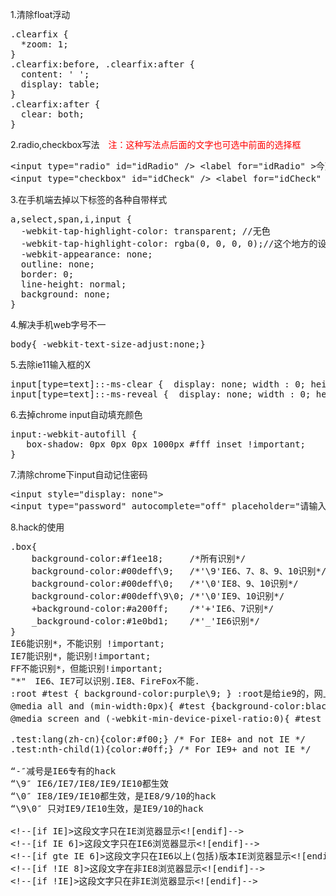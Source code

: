 1.清除float浮动
<pre>.clearfix {
  *zoom: 1;
}
.clearfix:before, .clearfix:after {
  content: ' ';
  display: table;
}
.clearfix:after {
  clear: both;
}</pre>
2.radio,checkbox写法&emsp;<span style="color:red">注：这种写法点后面的文字也可选中前面的选择框</span>
<pre>&lt;input type="radio" id="idRadio" /&gt; &lt;label for="idRadio" &gt;今天&lt;/label&gt;
&lt;input type="checkbox" id="idCheck" /&gt; &lt;label for="idCheck" &gt;今天&lt;/label&gt;
</pre>
3.在手机端去掉以下标签的各种自带样式
<pre>a,select,span,i,input {
  -webkit-tap-highlight-color: transparent; //无色
  -webkit-tap-highlight-color: rgba(0, 0, 0, 0);//这个地方的设置最好是用rgba
  -webkit-appearance: none;
  outline: none;
  border: 0;
  line-height: normal;
  background: none;
}
</pre>
4.解决手机web字号不一
<pre>body{ -webkit-text-size-adjust:none;}</pre>
5.去除ie11输入框的X
<pre>input[type=text]::-ms-clear {  display: none; width : 0; height: 0; }
input[type=text]::-ms-reveal {  display: none; width : 0; height: 0; }
</pre>
6.去掉chrome input自动填充颜色
<pre>input:-webkit-autofill {
   box-shadow: 0px 0px 0px 1000px #fff inset !important;
}</pre>
7.清除chrome下input自动记住密码
<pre>&lt;input style="display: none"&gt;
&lt;input type="password" autocomplete="off" placeholder="请输入密码"&gt;</pre>
8.hack的使用
<pre>.box{
    background-color:#f1ee18;     /*所有识别*/
    background-color:#00deff\9;   /*'\9'IE6、7、8、9、10识别*/
    background-color:#00deff\0;   /*'\0'IE8、9、10识别*/
    background-color:#00deff\9\0; /*'\0'IE9、10识别*/
    +background-color:#a200ff;    /*'+'IE6、7识别*/
    _background-color:#1e0bd1;    /*'_'IE6识别*/
}
IE6能识别*，不能识别 !important;
IE7能识别*，能识别!important;
FF不能识别*，但能识别!important;
"*"　IE6、IE7可以识别.IE8、FireFox不能.
:root #test { background-color:purple\9; } :root是给ie9的，网上流传了个版本是 :root #test { background-　color:purple\0;}，这个，新版opera也认识，所以经笔者反复验证最终ie9特有的为:root 选择符 {属性\9;}
@media all and (min-width:0px){ #test {background-color:black\0;} } 这个是老是跟ie抢着认\0的神奇的opera，必须加个\0,不然firefox，chrome，safari也都认识。。。
@media screen and (-webkit-min-device-pixel-ratio:0){ #test {background-color:gray;} }最后这个是浏览器新贵chrome和safari的。

.test:lang(zh-cn){color:#f00;} /* For IE8+ and not IE */
.test:nth-child(1){color:#0ff;} /* For IE9+ and not IE */

“-″减号是IE6专有的hack
“\9″ IE6/IE7/IE8/IE9/IE10都生效
“\0″ IE8/IE9/IE10都生效，是IE8/9/10的hack
“\9\0″ 只对IE9/IE10生效，是IE9/10的hack

&lt;!--[if IE]&gt;这段文字只在IE浏览器显示&lt;![endif]--&gt;
&lt;!--[if IE 6]&gt;这段文字只在IE6浏览器显示&lt;![endif]--&gt;
&lt;!--[if gte IE 6]&gt;这段文字只在IE6以上(包括)版本IE浏览器显示&lt;![endif]--&gt;
&lt;!--[if !IE 8]&gt;这段文字在非IE8浏览器显示&lt;![endif]--&gt;
&lt;!--[if !IE]&gt;这段文字只在非IE浏览器显示&lt;![endif]--&gt;
</pre>
